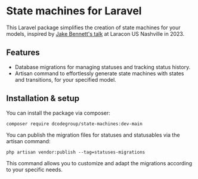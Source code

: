 # State machines for Laravel

This Laravel package simplifies the creation of state machines for your models,
inspired by [Jake Bennett's talk](https://www.youtube.com/watch?v=1A1xFtlDyzU) 
at Laracon US Nashville in 2023.

## Features
* Database migrations for managing statuses and tracking status history.
* Artisan command to effortlessly generate state machines with states and transitions, for your specified model.

## Installation & setup

You can install the package via composer:

```
composer require dcodegroup/state-machines:dev-main
```

You can publish the migration files for statuses and statusables via the artisan command:

```
php artisan vendor:publish --tag=statuses-migrations
```
This command allows you to customize and adapt the migrations according to your specific needs.